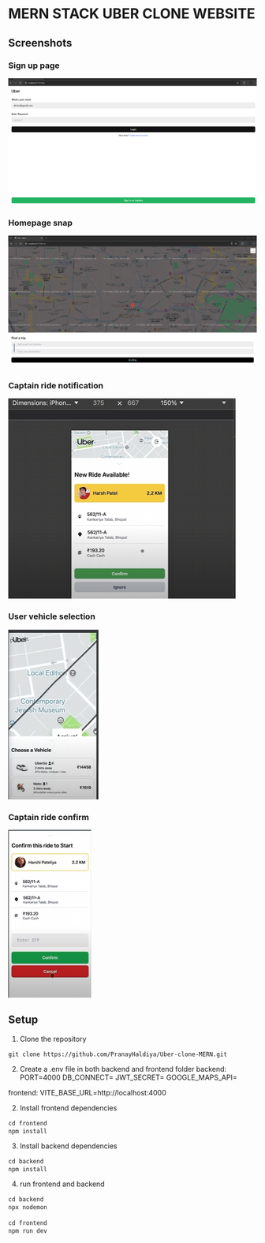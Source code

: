 # MERN STACK UBER CLONE WEBSITE

## Screenshots
### Sign up page
![Signup snap](https://github.com/PranayHaldiya/Uber-clone-MERN/blob/main/frontend/public/Screenshots/Screenshot%202024-12-28%20141703.png)

### Homepage snap
![homepage snap](https://github.com/PranayHaldiya/Uber-clone-MERN/blob/main/frontend/public/Screenshots/Screenshot%202024-12-28%20141945.png)

### Captain ride notification
![ride snap](https://github.com/PranayHaldiya/Uber-clone-MERN/blob/main/frontend/public/Screenshots/Screenshot%202024-12-28%20142757.png)

### User vehicle selection
![vehicle snap](https://github.com/PranayHaldiya/Uber-clone-MERN/blob/main/frontend/public/Screenshots/Screenshot%202024-12-28%20142913.png)

### Captain ride confirm
![otp snap](https://github.com/PranayHaldiya/Uber-clone-MERN/blob/main/frontend/public/Screenshots/Screenshot%202024-12-28%20142957.png)

## Setup

1. Clone the repository

```
git clone https://github.com/PranayHaldiya/Uber-clone-MERN.git
```
2. Create a .env file in both backend and frontend folder
backend: PORT=4000
DB_CONNECT=
JWT_SECRET=
GOOGLE_MAPS_API=

frontend:
VITE_BASE_URL=http://localhost:4000

2. Install frontend dependencies
```
cd frontend
npm install
```

3. Install backend dependencies
```
cd backend
npm install
```

4. run frontend and backend 
```
cd backend
npx nodemon

cd frontend
npm run dev
```

